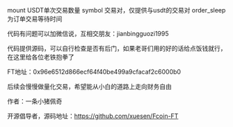 
mount USDT单次交易数量
symbol 交易对，仅提供与usdt的交易对
order_sleep为订单交易等待时间

代码有问题可以加微信说，互相交朋友：jianbingguozi1995

代码提供源码，可以自行检查是否有后门，如果老哥们用的好的话给点饭钱就行，在这里给各位老铁抱拳了

FT地址：0x96e6512d866ecf64f40be499a9cfacaf2c6000b0

后续会慢慢做量化交易，希望能从小白的道路上走向财务自由

作者：一条小猪佩奇

开源倡导者，源码地址：https://github.com/xuesen/Fcoin-FT










